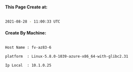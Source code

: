 
   
#### This Page Create at:

```bash

2021-08-28 - 11:00:33 UTC

```

#### Create By Machine:

```bash

Host Name : fv-az83-6

platform  : Linux-5.8.0-1039-azure-x86_64-with-glibc2.31

Ip Local  : 10.1.0.25

```

